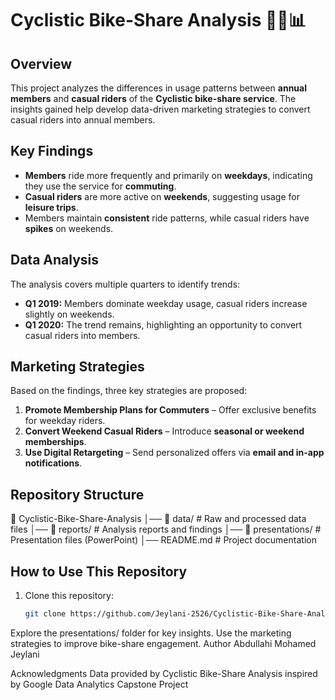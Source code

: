 # Cyclistic Bike-Share Analysis 🚴‍♂️📊  

## Overview  
This project analyzes the differences in usage patterns between **annual members** and **casual riders** of the **Cyclistic bike-share service**. The insights gained help develop data-driven marketing strategies to convert casual riders into annual members.  

## Key Findings  
- **Members** ride more frequently and primarily on **weekdays**, indicating they use the service for **commuting**.  
- **Casual riders** are more active on **weekends**, suggesting usage for **leisure trips**.  
- Members maintain **consistent** ride patterns, while casual riders have **spikes** on weekends.  

## Data Analysis  
The analysis covers multiple quarters to identify trends:  
- **Q1 2019:** Members dominate weekday usage, casual riders increase slightly on weekends.  
- **Q1 2020:** The trend remains, highlighting an opportunity to convert casual riders into members.  

## Marketing Strategies  
Based on the findings, three key strategies are proposed:  
1. **Promote Membership Plans for Commuters** – Offer exclusive benefits for weekday riders.  
2. **Convert Weekend Casual Riders** – Introduce **seasonal or weekend memberships**.  
3. **Use Digital Retargeting** – Send personalized offers via **email and in-app notifications**.  

## Repository Structure  
📂 Cyclistic-Bike-Share-Analysis
│── 📂 data/ # Raw and processed data files
│── 📂 reports/ # Analysis reports and findings
│── 📂 presentations/ # Presentation files (PowerPoint)
│── README.md # Project documentation 

## How to Use This Repository  
1. Clone this repository:  
   ```bash
   git clone https://github.com/Jeylani-2526/Cyclistic-Bike-Share-Analysis.git
Explore the presentations/ folder for key insights.
Use the marketing strategies to improve bike-share engagement.
Author
Abdullahi Mohamed Jeylani

Acknowledgments
Data provided by Cyclistic Bike-Share
Analysis inspired by Google Data Analytics Capstone Project
